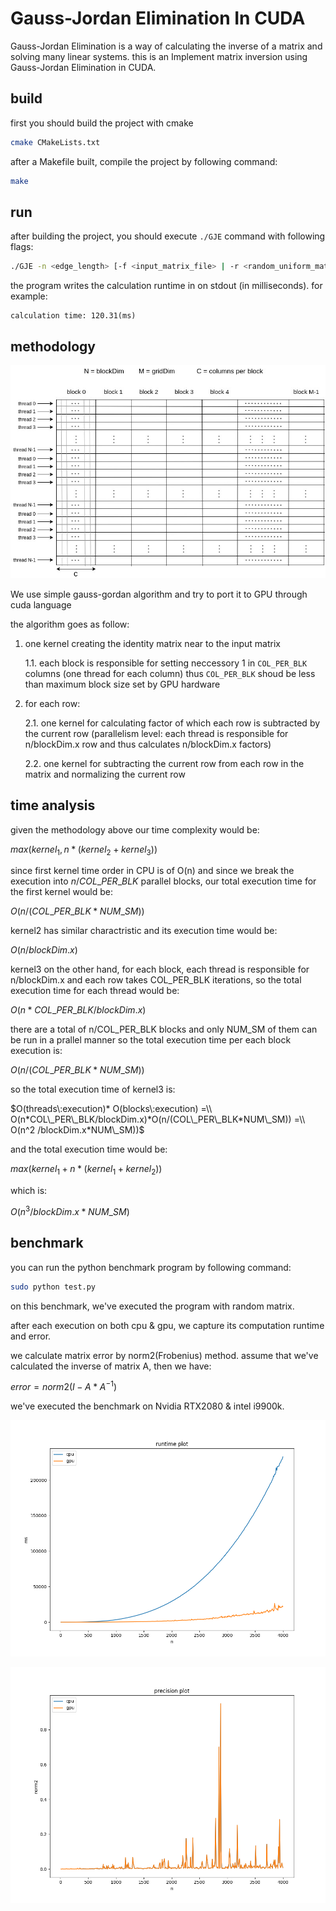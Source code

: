 # Gauss-Jordan Elimination In CUDA

Gauss-Jordan Elimination is a way of calculating the inverse of a matrix and solving many linear systems. this is an
Implement matrix inversion using Gauss-Jordan Elimination in CUDA.

## build

first you should build the project with cmake

```bash
cmake CMakeLists.txt
```

after a Makefile built, compile the project by following command:

```bash
make
```

## run

after building the project, you should execute `./GJE` command with following flags:

```bash
./GJE -n <edge_length> [-f <input_matrix_file> | -r <random_uniform_matrix>] -o <calculated_inverse_matrix_path> [-c <execute_on_cpu> | -g <execute_on_gpu>]
```

the program writes the calculation runtime in on stdout (in milliseconds). for example:

```out
calculation time: 120.31(ms)
```

## methodology

![METH](meth.jpg)

We use simple gauss-gordan algorithm and try to port it to GPU through cuda language

the algorithm goes as follow:

1. one kernel creating the identity matrix near to the input matrix

   1.1. each block is responsible for setting neccessory 1 in `COL_PER_BLK` columns (one thread for each column)
   thus `COL_PER_BLK` shoud be less than maximum block size set by GPU hardware
2. for each row:

   2.1. one kernel for calculating factor of which each row is subtracted by the current row (parallelism level: each
   thread is responsible for n/blockDim.x row and thus calculates n/blockDim.x factors)

   2.2. one kernel for subtracting the current row from each row in the matrix and normalizing the current row


## time analysis

given the methodology above our time complexity would be:

$max (kernel_1 ,n*(kernel_2 + kernel_3))$

since first kernel time order in CPU is of O(n) and since we break the execution into $n/COL\_PER\_BLK$ parallel blocks, our
total execution time for the first kernel would be: 

$O(n/(COL\_PER\_BLK * NUM\_SM))$

kernel2 has similar charactristic and its execution time would be:

$O(n/blockDim.x)$

kernel3 on the other hand, for each block, each thread is responsible for n/blockDim.x and each row takes COL_PER_BLK
iterations, so the total execution time for each thread would be:

$O(n*COL\_PER\_BLK/blockDim.x)$

there are a total of n/COL_PER_BLK blocks and only NUM_SM of them can be run in a prallel manner so the total execution
time per each block execution is:

$O(n/(COL\_PER\_BLK*NUM\_SM))$

so the total execution time of kernel3 is:

$O(threads\:execution)* O(blocks\:execution) =\\ O(n*COL\_PER\_BLK/blockDim.x)*O(n/(COL\_PER\_BLK*NUM\_SM)) =\\ O(n^2 /blockDim.x*NUM\_SM))$

and the total execution time would be:

$max(kernel_1+n*(kernel_1+kernel_2))$

which is:

$O(n^3/blockDim.x*NUM\_SM)$

## benchmark

you can run the python benchmark program by following command:

```bash
sudo python test.py 
```

on this benchmark, we've executed the program with random matrix.

after each execution on both cpu & gpu, we capture its computation runtime and error.

we calculate matrix error by norm2(Frobenius) method. assume that we've calculated the inverse of matrix A, then we
have:

$error = norm2(I-A*A^{-1})$

we've executed the benchmark on Nvidia RTX2080 & intel i9900k.

![RUN_TIME](runtime_1.png)

![PRECISION](precision_1.png)
